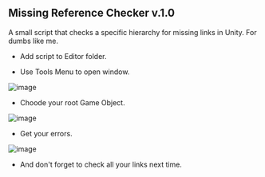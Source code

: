 ## Missing Reference Checker v.1.0

A small script that checks a specific hierarchy for missing links in Unity. For dumbs like me.

- Add script to Editor folder.

- Use Tools Menu to open window.  

![image](https://github.com/r8nes/Missing_Reference_Checker/assets/59758691/5c7c0220-7ac0-41e5-8bd0-8ebfa346d982)

- Choode your root Game Object.

![image](https://github.com/r8nes/Missing_Reference_Checker/assets/59758691/452fe4ae-e354-4766-88fc-b821a56afba5)

- Get your errors.

![image](https://github.com/r8nes/Missing_Reference_Checker/assets/59758691/df7302c6-7727-48ab-9268-e86cea70de29)

- And don't forget to check all your links next time.
